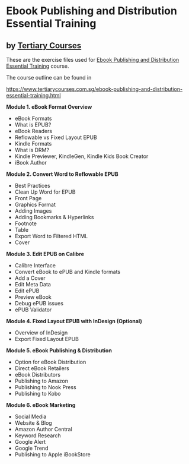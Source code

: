 
# Ebook Publishing and Distribution Essential Training
## by [Tertiary Courses](https://www.tertiarycourses.com.sg/)

These are the exercise files used for [Ebook Publishing and Distribution Essential Training](https://www.tertiarycourses.com.sg/ebook-publishing-and-distribution-essential-training.html) course. 

The course outline can be found in 

https://www.tertiarycourses.com.sg/ebook-publishing-and-distribution-essential-training.html

<p><strong>Module 1. eBook Format Overview</strong></p>
<ul>
<li>eBook Formats</li>
<li>What is EPUB?</li>
<li>eBook Readers&nbsp;</li>
<li>Reflowable vs Fixed Layout EPUB</li>
<li>Kindle Formats</li>
<li>What is DRM?</li>
<li>Kindle Previewer, KindleGen, Kindle Kids Book Creator</li>
<li>iBook Author</li>
</ul>
<p><strong>Module 2. Convert Word to Reflowable EPUB</strong></p>
<ul>
<li>Best Practices&nbsp;</li>
<li>Clean Up Word for EPUB</li>
<li>Front Page</li>
<li>Graphics Format</li>
<li>Adding Images</li>
<li>Adding Bookmarks &amp; Hyperlinks</li>
<li>Footnote</li>
<li>Table</li>
<li>Export Word to Filtered HTML</li>
<li>Cover</li>
</ul>
<p><strong>Module 3. Edit EPUB on Calibre</strong></p>
<ul>
<li>Calibre Interface</li>
<li>Convert eBook to ePUB and Kindle formats</li>
<li>Add a Cover</li>
<li>Edit Meta Data</li>
<li>Edit ePUB</li>
<li>Preview eBook</li>
<li>Debug ePUB issues</li>
<li>ePUB Validator</li>
</ul>
<p><strong>Module 4. Fixed Layout EPUB with InDesign (Optional)</strong></p>
<ul>
<li>Overview of InDesign</li>
<li>Export Fixed Layout EPUB</li>
</ul>
<p><strong>Module 5. eBook Publishing &amp; Distribution</strong></p>
<ul>
<li>Option for eBook Distribution</li>
<li>Direct eBook Retailers</li>
<li>eBook Distributors</li>
<li>Publishing to Amazon</li>
<li>Publishing to Nook Press</li>
<li>Publishing to Kobo</li>
</ul>
<p><strong>Module 6. eBook Marketing</strong></p>
<ul>
<li>Social Media</li>
<li>Website &amp; Blog</li>
<li>Amazon Author Central</li>
<li>Keyword Research</li>
<li>Google Alert</li>
<li>Google Trend</li>
<li>Publishing to Apple iBookStore</li>
</ul>
